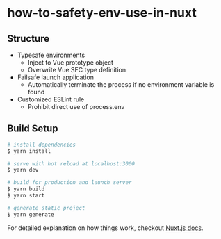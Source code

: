 # how-to-safety-env-use-in-nuxt

## Structure

- Typesafe environments
  - Inject to Vue prototype object
  - Overwrite Vue SFC type definition
- Failsafe launch application
  - Automatically terminate the process if no environment variable is found
- Customized ESLint rule
  - Prohibit direct use of process.env

## Build Setup

``` bash
# install dependencies
$ yarn install

# serve with hot reload at localhost:3000
$ yarn dev

# build for production and launch server
$ yarn build
$ yarn start

# generate static project
$ yarn generate
```

For detailed explanation on how things work, checkout [Nuxt.js docs](https://nuxtjs.org).
